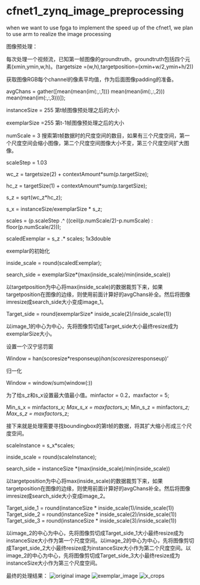 # cfnet1_zynq_image_preprocessing
when we want to use fpga to implement the speed up of the cfnet1, we plan to use arm to realize the image processing 

图像预处理：

每次处理一个视频流，已知第一帧图像的groundtruth，groundtruth包括四个元素(xmin,ymin,w,h)。(targetsize =(w,h),targetposition=(xmin+w/2,ymin+h/2))

获取图像RGB每个channel的像素平均值，作为后面图像padding的准备。

avgChans = gather([mean(mean(im(:,:,1))) mean(mean(im(:,:,2))) mean(mean(im(:,:,3)))]);

instanceSize = 255 第t帧图像预处理之后的大小

exemplarSize =255 第t-1帧图像预处理之后的大小

numScale = 3 搜索第t帧数据时的尺度空间的数目，如果有三个尺度空间，第一个尺度空间会缩小图像，第二个尺度空间图像大小不变，第三个尺度空间扩大图像。

scaleStep = 1.03

wc_z = targetsize(2) + contextAmount*sum(p.targetSize);

hc_z = targetSize(1) + contextAmount*sum(p.targetSize);

s_z = sqrt(wc_z*hc_z);

s_x = instanceSize/exemplarSize * s_z;

scales = (p.scaleStep .^ ((ceil(p.numScale/2)-p.numScale) : floor(p.numScale/2)));

scaledExemplar = s_z .* scales;  1x3double

exemplar的初始化

inside_scale = round(scaledExemplar);

search_side = exemplarSize*(max(inside_scale)/min(inside_scale))

以targetposition为中心将max(inside_scale)的数据裁剪下来，如果targetposition在图像的边缘，则使用前面计算好的avgChans补全。然后将图像imresize成search_side大小变成image_1。

Target_side = round(exemplarSize* inside_scale(2)/inside_scale(1))

以image_1的中心为中心，先将图像剪切成Target_side大小最终resize成为exemplarSize大小。

设置一个汉宁惩罚窗

Window = han(scoresize*responseup)*han(scoresize*responseup)’

归一化

Window = window/sum(window(:))

为了给s_z和s_x设置最大值最小值。minfactor = 0.2，maxfactor = 5;

Min_s_x = minfactor*s_x;
Max_s_x = maxfactor*s_x;
Min_s_z = minfactor*s_z;
Max_s_z = maxfactor*s_z;

接下来就是处理需要寻找boundingbox的第t帧的数据，将其扩大缩小形成三个尺度空间。

scaleInstance = s_x*scales;

inside_scale = round(scaleInstance);

search_side = instanceSize *(max(inside_scale)/min(inside_scale))

以targetposition为中心将max(inside_scale)的数据裁剪下来，如果targetposition在图像的边缘，则使用前面计算好的avgChans补全。然后将图像imresize成search_side大小变成image_2。

Target_side_1 = round(instanceSize * inside_scale(1)/inside_scale(1))
Target_side_2 = round(instanceSize * inside_scale(2)/inside_scale(1))
Target_side_3 = round(instanceSize * inside_scale(3)/inside_scale(1))

以image_2的中心为中心，先将图像剪切成Target_side_1大小最终resize成为instanceSize大小作为第一个尺度空间。以image_2的中心为中心，先将图像剪切成Target_side_2大小最终resize成为instanceSize大小作为第二个尺度空间。以image_2的中心为中心，先将图像剪切成Target_side_3大小最终resize成为instanceSize大小作为第三个尺度空间。

最终的处理结果：
![original image](https://github.com/XJTUWYD/cfnet1_zynq_image_preprocessing/tree/master/img/1.png)
![exemplar_image](https://github.com/XJTUWYD/cfnet1_zynq_image_preprocessing/tree/master/img/2.png)
![x_crops](https://github.com/XJTUWYD/cfnet1_zynq_image_preprocessing/tree/master/img/3.png)

